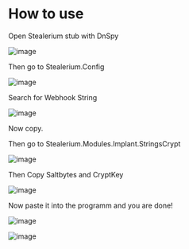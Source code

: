 # How to use
Open Stealerium stub with DnSpy

![image](https://github.com/Oz1p/Stealerium_Decryptor/assets/72811419/b6a8cb8a-7c4c-4bce-968c-9c2cd326a2fd)

Then go to Stealerium.Config

![image](https://github.com/Oz1p/Stealerium_Decryptor/assets/72811419/f03cfb43-db22-41c6-b1c4-cf041def766b)

Search for Webhook String

![image](https://github.com/Oz1p/Stealerium_Decryptor/assets/72811419/d9d75ccd-304a-4a00-994a-e35218d257a0)

Now copy.

Then go to Stealerium.Modules.Implant.StringsCrypt

![image](https://github.com/Oz1p/Stealerium_Decryptor/assets/72811419/316c7a1c-9501-49be-be97-a6a849b081ee)

Then Copy Saltbytes and CryptKey

![image](https://github.com/Oz1p/Stealerium_Decryptor/assets/72811419/5a9df741-1d11-4149-a48d-4058f39b89eb)

Now paste it into the programm and you are done!

![image](https://github.com/Oz1p/Stealerium_Decryptor/assets/72811419/6c864849-85e3-4c86-8dcf-cbd4fb639e00)

![image](https://github.com/Oz1p/Stealerium_Decryptor/assets/72811419/6bcb14b0-a2e5-4927-b151-16669088aaf3)
